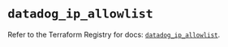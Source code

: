 # `datadog_ip_allowlist`

Refer to the Terraform Registry for docs: [`datadog_ip_allowlist`](https://registry.terraform.io/providers/datadog/datadog/3.55.0/docs/resources/ip_allowlist).
